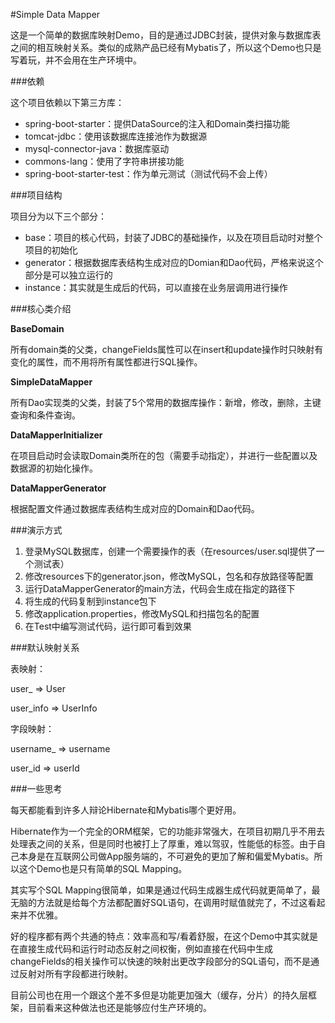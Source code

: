 #Simple Data Mapper

这是一个简单的数据库映射Demo，目的是通过JDBC封装，提供对象与数据库表之间的相互映射关系。类似的成熟产品已经有Mybatis了，所以这个Demo也只是写着玩，并不会用在生产环境中。

###依赖

这个项目依赖以下第三方库：

 - spring-boot-starter：提供DataSource的注入和Domain类扫描功能
 - tomcat-jdbc：使用该数据库连接池作为数据源
 - mysql-connector-java：数据库驱动
 - commons-lang：使用了字符串拼接功能
 - spring-boot-starter-test：作为单元测试（测试代码不会上传）
 
###项目结构

项目分为以下三个部分：

 - base：项目的核心代码，封装了JDBC的基础操作，以及在项目启动时对整个项目的初始化
 - generator：根据数据库表结构生成对应的Domian和Dao代码，严格来说这个部分是可以独立运行的
 - instance：其实就是生成后的代码，可以直接在业务层调用进行操作
 
###核心类介绍

**BaseDomain**

所有domain类的父类，changeFields属性可以在insert和update操作时只映射有变化的属性，而不用将所有属性都进行SQL操作。

**SimpleDataMapper**

所有Dao实现类的父类，封装了5个常用的数据库操作：新增，修改，删除，主键查询和条件查询。

**DataMapperInitializer**

在项目启动时会读取Domain类所在的包（需要手动指定），并进行一些配置以及数据源的初始化操作。

**DataMapperGenerator**

根据配置文件通过数据库表结构生成对应的Domain和Dao代码。

###演示方式

1. 登录MySQL数据库，创建一个需要操作的表（在resources/user.sql提供了一个测试表）
2. 修改resources下的generator.json，修改MySQL，包名和存放路径等配置
3. 运行DataMapperGenerator的main方法，代码会生成在指定的路径下
4. 将生成的代码复制到instance包下
5. 修改application.properties，修改MySQL和扫描包名的配置
6. 在Test中编写测试代码，运行即可看到效果

###默认映射关系

表映射：

user_  => User

user_info => UserInfo

字段映射：

username_ => username

user_id => userId

###一些思考

每天都能看到许多人辩论Hibernate和Mybatis哪个更好用。

Hibernate作为一个完全的ORM框架，它的功能非常强大，在项目初期几乎不用去处理表之间的关系，但是同时也被打上了厚重，难以驾驭，性能低的标签。由于自己本身是在互联网公司做App服务端的，不可避免的更加了解和偏爱Mybatis。所以这个Demo也是只有简单的SQL Mapping。

其实写个SQL Mapping很简单，如果是通过代码生成器生成代码就更简单了，最无脑的方法就是给每个方法都配置好SQL语句，在调用时赋值就完了，不过这看起来并不优雅。

好的程序都有两个共通的特点：效率高和写/看着舒服，在这个Demo中其实就是在直接生成代码和运行时动态反射之间权衡，例如直接在代码中生成changeFields的相关操作可以快速的映射出更改字段部分的SQL语句，而不是通过反射对所有字段都进行映射。

目前公司也在用一个跟这个差不多但是功能更加强大（缓存，分片）的持久层框架，目前看来这种做法也还是能够应付生产环境的。



